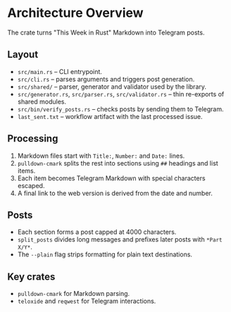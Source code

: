 # Architecture Overview

The crate turns "This Week in Rust" Markdown into Telegram posts.

## Layout
- `src/main.rs` – CLI entrypoint.
- `src/cli.rs` – parses arguments and triggers post generation.
 - `src/shared/` – parser, generator and validator used by the library.
 - `src/generator.rs`, `src/parser.rs`, `src/validator.rs` – thin re-exports of shared modules.
 - `src/bin/verify_posts.rs` – checks posts by sending them to Telegram.
 - `last_sent.txt` – workflow artifact with the last processed issue.

## Processing
1. Markdown files start with `Title:`, `Number:` and `Date:` lines.
2. `pulldown-cmark` splits the rest into sections using `##` headings and list items.
3. Each item becomes Telegram Markdown with special characters escaped.
4. A final link to the web version is derived from the date and number.

## Posts
- Each section forms a post capped at 4000 characters.
- `split_posts` divides long messages and prefixes later posts with `*Part X/Y*`.
- The `--plain` flag strips formatting for plain text destinations.

## Key crates
- `pulldown-cmark` for Markdown parsing.
- `teloxide` and `reqwest` for Telegram interactions.

